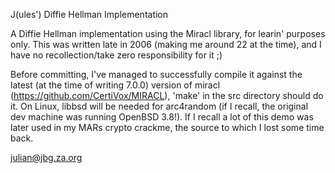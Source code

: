 J(ules') Diffie Hellman Implementation

A Diffie Hellman implementation using the Miracl library, for learin' purposes only. This was written late in 2006 (making me around 22 at the time), and I have 
no recollection/take zero responsibility for it ;)

Before committing, I've managed to successfully compile it against the latest (at the time of writing 7.0.0) version of miracl (https://github.com/CertiVox/MIRACL), 
'make' in the src directory should do it. On Linux, libbsd will be needed for arc4random (if I recall, the original dev machine was running OpenBSD 3.8!). If I recall
a lot of this demo was later used in my MARs crypto crackme, the source to which I lost some time back.

julian@jbg.za.org

